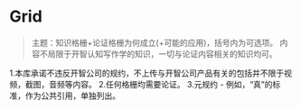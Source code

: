 # Grid

> 主题：知识格栅+论证格栅为何成立(+可能的应用)，括号内为可选项。
> 内容不局限于开智认知写作学的知识，一切与论证内容相关的知识均可。

1.本库承诺不违反开智公司的规约，不上传与开智公司产品有关的包括并不限于视频，截图，音频等内容。
2.任何格栅均需要论证。
3.元规约 - 例如，“真”的标准，作为公共引用，单独列出。


